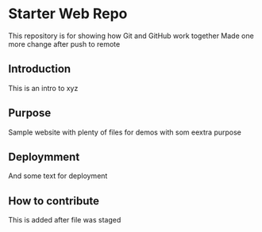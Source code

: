 # Starter Web Repo

This repository is for showing how Git and GitHub work together
Made one more change after push to remote

## Introduction

This is an intro to xyz

## Purpose

Sample website with plenty of files for demos with som eextra purpose

## Deploymment

And some text for deployment

## How to contribute

This is added after file was staged